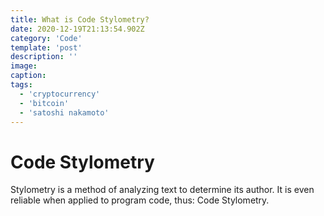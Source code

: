 ```yaml
---
title: What is Code Stylometry?
date: 2020-12-19T21:13:54.902Z
category: 'Code'
template: 'post'
description: ''
image:
caption:
tags:
  - 'cryptocurrency'
  - 'bitcoin'
  - 'satoshi nakamoto'
---
```


# Code Stylometry

Stylometry is a method of analyzing text to determine its author. It is even reliable when applied to program code, thus: Code Stylometry.